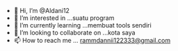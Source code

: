 - 👋 Hi, I’m @Aldani12
- 👀 I’m interested in ...suatu program
- 🌱 I’m currently learning ...membuat tools sendiri
- 💞️ I’m looking to collaborate on ...kota saya
- 📫 How to reach me ... rammdannii122333@gmail.com

<!---
Aldani12/Aldani12 is a ✨ special ✨ repository because its `README.md` (this file) appears on your GitHub profile.
You can click the Preview link to take a look at your changes.
--->
